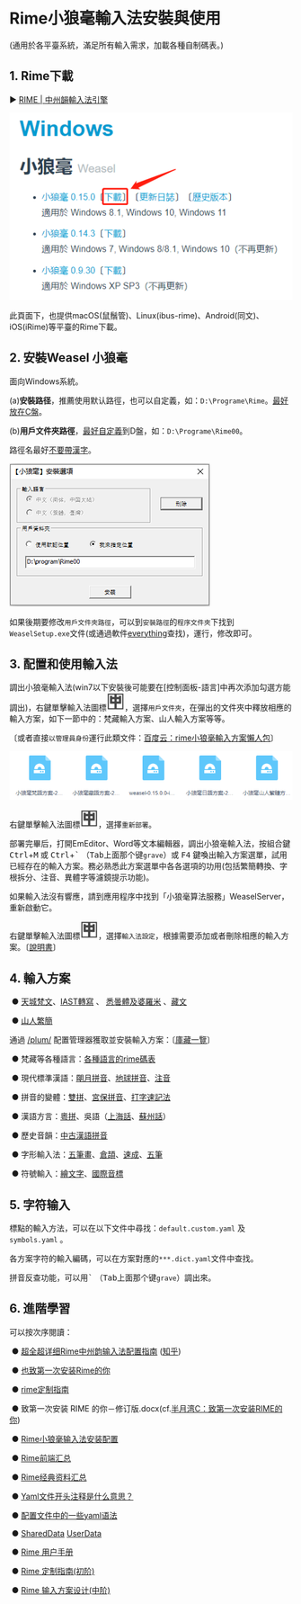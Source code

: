 # **Rime小狼毫輸入法安裝與使用**

(通用於各平臺系統，滿足所有輸入需求，加載各種自制碼表。)



## 1. Rime下載

► [RIME | 中州韻輸入法引擎](https://rime.im/download/)    

![img](assets/img1.png)

此頁面下，也提供macOS(鼠鬚管)、Linux(ibus-rime)、Android(同文)、iOS(iRime)等平臺的Rime下載。



## 2. 安裝Weasel 小狼毫

面向Windows系統。

(a)**安裝路径**，推薦使用默认路徑，也可以自定義，如：`D:\Programe\Rime`。<u>最好放在C盤</u>。

(b)**用戶文件夾路徑**，<u>最好自定義</u>到D盤，如：`D:\Programe\Rime00`。

路徑名最好<u>不要帶漢字</u>。

![img](assets/img2.png)

如果後期要修改`用戶文件夾路徑`，可以到`安裝路徑`的`程序文件夾`下找到`WeaselSetup.exe`文件(或通過軟件[everything](https://www.voidtools.com/zh-cn/)查找)，運行，修改即可。



## 3. 配置和使用輸入法

調出小狼毫輸入法(win7以下安裝後可能要在[控制面板-語言]中再次添加勾選方能調出)，右鍵單擊輸入法圖標![img](assets/img3.png)，選擇`用戶文件夾`，在彈出的文件夾中釋放相應的輸入方案，如下一節中的：梵藏輸入方案、山人輸入方案等等。

〔或者直接`以管理員身份`運行此類文件：[百度云：rime小狼毫輸入方案懶人包](https://pan.baidu.com/s/14tmq_mTofslBOPuT8POayg?pwd=j1ik)〕

![img](assets/img4.png)

右鍵單擊輸入法圖標![img](assets/img3.png)，選擇`重新部署`。

部署完畢后，打開EmEditor、Word等文本編輯器，調出小狼毫輸入法，按組合鍵  <kbd>Ctrl</kbd>+<kbd>M</kbd>  或  <kbd>Ctrl</kbd>+<kbd>\`</kbd> （<kbd>Tab</kbd>上面那个键`grave`）或 <kbd>F4</kbd> 鍵喚出輸入方案選單，試用已經存在的輸入方案。務必熟悉此方案選單中各各選項的功用(包括繁簡轉換、字根拆分、注音、異體字等濾鏡提示功能)。

如果輸入法沒有響應，請到應用程序中找到「小狼毫算法服務」WeaselServer，重新啟動它。

右鍵單擊輸入法圖標![img](assets/img3.png)，選擇`輸入法設定`，根據需要添加或者刪除相應的輸入方案。〔[說明書](https://github.com/rime/home/wiki/UserGuide)〕



## 4. 輸入方案

​                ● [天城梵文](https://github.com/arpcn/rime-devanagari)、[IAST轉寫](https://github.com/arpcn/rime-iast) 、 [悉曇體及婆羅米](https://github.com/arpcn/rime-siddham) 、[藏文](https://github.com/arpcn/rime-tibetan) 

​                ● [山人繁簡](https://github.com/arpcn/rime-shanren3)    

通過 [/plum/](https://github.com/rime/plum) 配置管理器獲取並安裝輸入方案：〔[庫藏一覽](https://github.com/rime/plum#packages)〕

​                ● 梵藏等各種語言：[各種語言的rime碼表](https://github.com/biopolyhedron/rime_schemata/) 

​                ● 現代標準漢語：[朙月拼音](https://github.com/rime/rime-luna-pinyin)、[地球拼音](https://github.com/rime/rime-terra-pinyin)、[注音](https://github.com/rime/rime-bopomofo)

​                ● 拼音的變體：[雙拼](https://github.com/rime/rime-double-pinyin)、[宮保拼音](https://github.com/rime/rime-combo-pinyin)、[打字速記法](https://github.com/rime/rime-stenotype)

​                ● 漢語方言：[粵拼](https://github.com/rime/rime-jyutping)、吳語（[上海話](https://github.com/rime/rime-wugniu)、[蘇州話](https://github.com/rime/rime-soutzoe)）

​                ● 歷史音韻：[中古漢語拼音](https://github.com/rime/rime-middle-chinese)

​                ● 字形輸入法：[五筆畫](https://github.com/rime/rime-stroke)、[倉頡](https://github.com/rime/rime-cangjie)、[速成](https://github.com/rime/rime-quick)、[五筆](https://github.com/rime/rime-wubi)

​                ● 符號輸入：[繪文字](https://github.com/rime/rime-emoji)、[國際音標](https://github.com/rime/rime-ipa)



## 5. 字符输入

標點的輸入方法，可以在以下文件中尋找：`default.custom.yaml` 及 `symbols.yaml` 。

各方案字符的輸入編碼，可以在方案對應的`***.dict.yaml`文件中查找。

拼音反查功能，可以用<kbd>\`</kbd> （<kbd>Tab</kbd>上面那个键`grave`）調出來。



## 6. 進階學習

可以按次序閱讀：

​                ● [超全超详细Rime中州韵输入法配置指南](https://blog.csdn.net/qq_43108090/article/details/122759647)  ([知乎](https://zhuanlan.zhihu.com/p/471436833))

​                ● [也致第一次安装Rime的你](https://blog.csdn.net/xianghongai/article/details/79540525)

​                ● [rime定制指南](https://zhuanlan.zhihu.com/p/91129641)

​                ● 致第一次安装 RIME 的你－修订版.docx(cf.[半月湾C：致第一次安装RIME的你](http://tieba.baidu.com/p/3288634121))

​                ● [Rime小狼毫输入法安装配置](https://zhuanlan.zhihu.com/p/498005356)



​                ● [Rime前端汇总](https://github.com/osfans/trime/wiki/Rime前端汇总)

​                ● [Rime经典资料汇总](https://github.com/osfans/trime/wiki/Rime经典资料汇总-菜鸟书评)

​                ● [Yaml文件开头注释是什么意思？](https://github.com/osfans/trime/wiki/trimer小知识(1)---Yaml文件开头注释是什么意思？)

​                ● [配置文件中的一些yaml语法](https://github.com/osfans/trime/wiki/trimer小知识(2)---配置文件中的一些yaml语法)

​                ● [SharedData](https://github.com/rime/home/wiki/SharedData)     [UserData](https://github.com/rime/home/wiki/UserData)



​                ● [Rime 用户手册](https://github.com/rime/home/wiki/UserGuide)

​                ● [Rime 定制指南(初阶)](https://github.com/rime/home/wiki/CustomizationGuide)

​                ● [Rime 输入方案设计(中阶)](https://github.com/rime/home/wiki/RimeWithSchemata)
